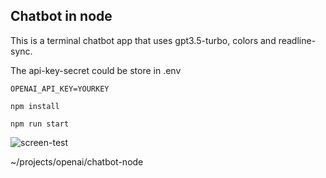 ## Chatbot in node

This is a terminal chatbot app that uses gpt3.5-turbo, colors and readline-sync.

The api-key-secret could be store in .env

`OPENAI_API_KEY=YOURKEY`

`npm install`

`npm run start`


![screen-test](https://github.com/xploreout/chatbot-node/assets/9699368/cbf3eaf3-7ff4-4a86-bf97-f784854cdc57)
































~/projects/openai/chatbot-node
